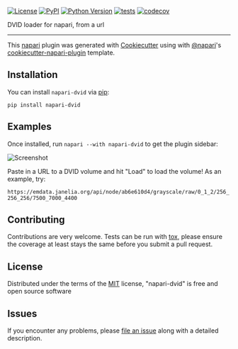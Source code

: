 
[![License](https://img.shields.io/pypi/l/napari-dvid.svg?color=green)](https://github.com/emmazhou/napari-dvid/raw/master/LICENSE)
[![PyPI](https://img.shields.io/pypi/v/napari-dvid.svg?color=green)](https://pypi.org/project/napari-dvid)
[![Python Version](https://img.shields.io/pypi/pyversions/napari-dvid.svg?color=green)](https://python.org)
[![tests](https://github.com/emmazhou/napari-dvid/workflows/tests/badge.svg)](https://github.com/emmazhou/napari-dvid/actions)
[![codecov](https://codecov.io/gh/emmazhou/napari-dvid/branch/master/graph/badge.svg)](https://codecov.io/gh/emmazhou/napari-dvid)

DVID loader for napari, from a url

---

This [napari] plugin was generated with [Cookiecutter] using with [@napari]'s [cookiecutter-napari-plugin] template.

<!--
Don't miss the full getting started guide to set up your new package:
https://github.com/napari/cookiecutter-napari-plugin#getting-started

and review the napari docs for plugin developers:
https://napari.org/docs/plugins/index.html
-->

## Installation

You can install `napari-dvid` via [pip]:

    pip install napari-dvid

## Examples

Once installed, run `napari --with napari-dvid` to get the plugin sidebar:

![Screenshot](screenshot.png)

Paste in a URL to a DVID volume and hit "Load" to load the volume! As an example, try:

`https://emdata.janelia.org/api/node/ab6e610d4/grayscale/raw/0_1_2/256_256_256/7500_7000_4400`

## Contributing

Contributions are very welcome. Tests can be run with [tox], please ensure
the coverage at least stays the same before you submit a pull request.

## License

Distributed under the terms of the [MIT] license,
"napari-dvid" is free and open source software

## Issues

If you encounter any problems, please [file an issue] along with a detailed description.

[napari]: https://github.com/napari/napari
[cookiecutter]: https://github.com/audreyr/cookiecutter
[@napari]: https://github.com/napari
[mit]: http://opensource.org/licenses/MIT
[bsd-3]: http://opensource.org/licenses/BSD-3-Clause
[gnu gpl v3.0]: http://www.gnu.org/licenses/gpl-3.0.txt
[gnu lgpl v3.0]: http://www.gnu.org/licenses/lgpl-3.0.txt
[apache software license 2.0]: http://www.apache.org/licenses/LICENSE-2.0
[mozilla public license 2.0]: https://www.mozilla.org/media/MPL/2.0/index.txt
[cookiecutter-napari-plugin]: https://github.com/napari/cookiecutter-napari-plugin
[file an issue]: https://github.com/emmazhou/napari-dvid/issues
[napari]: https://github.com/napari/napari
[tox]: https://tox.readthedocs.io/en/latest/
[pip]: https://pypi.org/project/pip/
[pypi]: https://pypi.org/


